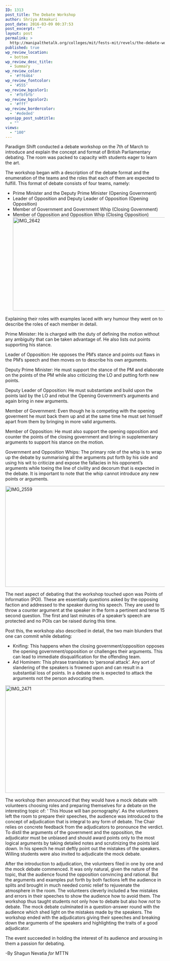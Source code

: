 ```yaml
---
ID: 1313
post_title: The Debate Workshop
author: Shriya Atmakuri
post_date: 2016-03-09 00:37:53
post_excerpt: ""
layout: post
permalink: >
  http://manipalthetalk.org/colleges/mit/fests-mit/revels/the-debate-workshop/
published: true
wp_review_location:
  - bottom
wp_review_desc_title:
  - Summary
wp_review_color:
  - '#ff6464'
wp_review_fontcolor:
  - '#555'
wp_review_bgcolor1:
  - '#fbfbfb'
wp_review_bgcolor2:
  - '#fff'
wp_review_bordercolor:
  - '#ededed'
wpsnipp_post_subtitle:
  - ""
views:
  - "100"
---
```

Paradigm Shift conducted a debate workshop on the 7th of March to introduce and explain the concept and format of British Parliamentary debating. The room was packed to capacity with students eager to learn the art.

The workshop began with a description of the debate format and the enumeration of the teams and the roles that each of them are expected to fulfill. This format of debate consists of four teams, namely:
<ul>
	<li>Prime Minister and the Deputy Prime Minister (Opening Government)</li>
	<li>Leader of Opposition and Deputy Leader of Opposition (Opening Opposition)</li>
	<li>Member of Government and Government Whip (Closing Government)</li>
	<li>Member of Opposition and Opposition Whip (Closing Opposition)<a href="http://manipalthetalk.net/wp-content/uploads/2016/03/IMG_2642.jpg" rel="attachment wp-att-1315"><img class=" wp-image-1315 aligncenter" src="http://manipalthetalk.net/wp-content/uploads/2016/03/IMG_2642-300x154.jpg" alt="IMG_2642" width="574" height="295" /></a></li>
</ul>
Explaining their roles with examples laced with wry humour they went on to describe the roles of each member in detail.

Prime Minister: He is charged with the duty of defining the motion without any ambiguity that can be taken advantage of. He also lists out points supporting his stance.

Leader of Opposition: He opposes the PM’s stance and points out flaws in the PM’s speech and then moves on to describe his own arguments.

Deputy Prime Minister: He must support the stance of the PM and elaborate on the points of the PM while also criticizing the LO and putting forth new points.

Deputy Leader of Opposition: He must substantiate and build upon the points laid by the LO and rebut the Opening Government’s arguments and again bring in new arguments.

Member of Government: Even though he is competing with the opening goverment he must back them up and at the same time he must set himself apart from them by bringing in more valid arguments.

Member of Opposition: He must also support the opening opposition and counter the points of the closing government and bring in supplementary arguments to support his stance on the motion.

Government and Opposition Whips: The primary role of the whip is to wrap up the debate by summarising all the arguments put forth by his side and using his wit to criticize and expose the fallacies in his opponent’s arguments while toeing the line of civility and decorum that is expected in the debate. It is important to note that the whip cannot introduce any new points or arguments.

<a href="http://manipalthetalk.net/wp-content/uploads/2016/03/IMG_2559.jpg" rel="attachment wp-att-1316"><img class=" wp-image-1316 aligncenter" src="http://manipalthetalk.net/wp-content/uploads/2016/03/IMG_2559-300x173.jpg" alt="IMG_2559" width="553" height="319" /></a>

The next aspect of debating that the workshop touched upon was Points of Information (POI). These are essentially questions asked by the opposing faction and addressed to the speaker during his speech. They are used to throw a counter argument at the speaker in the form a pertinent and terse 15 second question. The first and last minutes of a speaker’s speech are protected and no POIs can be raised during this time.

Post this, the workshop also described in detail, the two main blunders that one can commit while debating:
<ul>
	<li>Knifing: This happens when the closing government/opposition opposes the opening government/opposition or challenges their arguments. This can lead to immediate disqualification for the offending team.</li>
	<li>Ad Hominem: This phrase translates to ‘personal attack’. Any sort of slandering of the speakers is frowned upon and can result in a substantial loss of points. In a debate one is expected to attack the arguments not the person advocating them.</li>
</ul>
<a href="http://manipalthetalk.net/wp-content/uploads/2016/03/IMG_2471.jpg" rel="attachment wp-att-1317"><img class=" wp-image-1317 aligncenter" src="http://manipalthetalk.net/wp-content/uploads/2016/03/IMG_2471-300x198.jpg" alt="IMG_2471" width="515" height="340" /></a>

The workshop then announced that they would have a mock debate with volunteers choosing roles and preparing themselves for a debate on the interesting topic of: ‘ This House will ban pornography’. As the volunteers left the room to prepare their speeches, the audience was introduced to the concept of adjudication that is integral to any form of debate. The Chair relies on concrete feedback from the adjudicators to pronounce the verdict. To distil the arguments of the government and the opposition, the adjudicator must be unbiased and should award points only to the most logical arguments by taking detailed notes and scrutinizing the points laid down. In his speech he must deftly point out the mistakes of the speakers. Willing students were also invited to adjudicate the mock debate.

After the introduction to adjudication, the volunteers filed in one by one and the mock debate commenced. It was only natural, given the nature of the topic, that the audience found the opposition convincing and rational. But the arguments and examples put forth by both factions left the audience in splits and brought in much needed comic relief to rejuvenate the atmosphere in the room. The volunteers cleverly included a few mistakes and errors in their speeches to show the audience how to avoid them. The workshop thus taught students not only how to debate but also how <i>not</i> to debate. The mock debate culminated in a question-answer round with the audience which shed light on the mistakes made by the speakers. The workshop ended with the adjudicators giving their speeches and breaking down the arguments of the speakers and highlighting the traits of a good adjudicator.

The event succeeded in holding the interest of its audience and arousing in them a passion for debating.

-By Shagun Nevatia <em>for</em> MTTN